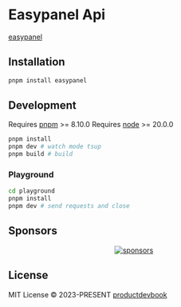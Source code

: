 # Easypanel Api

[easypanel](https://easypanel.io)


## Installation

```bash
pnpm install easypanel
```

## Development

Requires [pnpm](https://pnpm.js.org/) >= 8.10.0
Requires [node](https://nodejs.org/en/) >= 20.0.0

```bash
pnpm install
pnpm dev # watch mode tsup
pnpm build # build
```

### Playground

```bash
cd playground
pnpm install
pnpm dev # send requests and close
```

## Sponsors

<p align="center">
  <a href="https://cdn.jsdelivr.net/gh/oku-ui/static/sponsors/sponsors.svg">
    <img alt="sponsors" src='https://cdn.jsdelivr.net/gh/oku-ui/static/sponsors/sponsors.svg'/>
  </a>
</p>


## License

MIT License © 2023-PRESENT [productdevbook](https://github.com/productdevbook)
